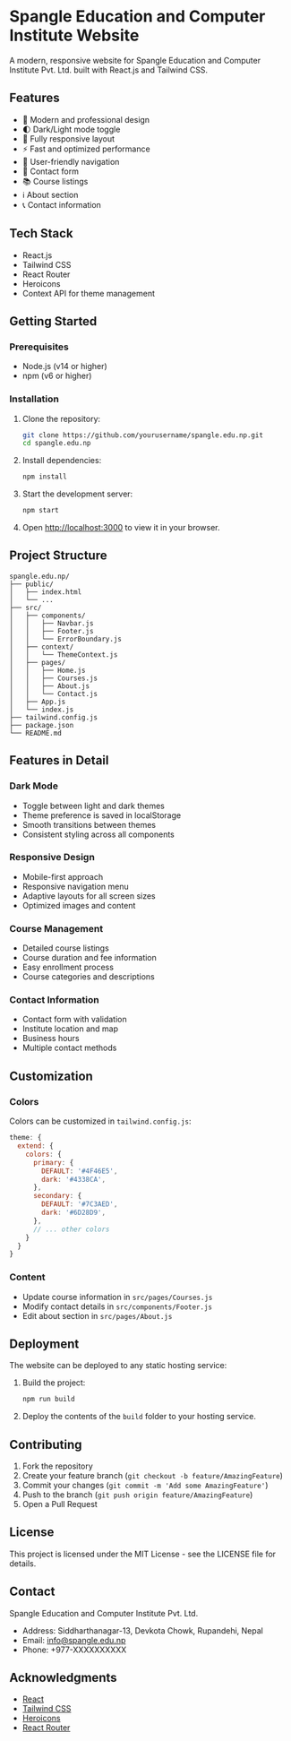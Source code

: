 # Spangle Education and Computer Institute Website

A modern, responsive website for Spangle Education and Computer Institute Pvt. Ltd. built with React.js and Tailwind CSS.

## Features

- 🎨 Modern and professional design
- 🌓 Dark/Light mode toggle
- 📱 Fully responsive layout
- ⚡ Fast and optimized performance
- 🎯 User-friendly navigation
- 📝 Contact form
- 📚 Course listings
- ℹ️ About section
- 📞 Contact information

## Tech Stack

- React.js
- Tailwind CSS
- React Router
- Heroicons
- Context API for theme management

## Getting Started

### Prerequisites

- Node.js (v14 or higher)
- npm (v6 or higher)

### Installation

1. Clone the repository:
   ```bash
   git clone https://github.com/yourusername/spangle.edu.np.git
   cd spangle.edu.np
   ```

2. Install dependencies:
   ```bash
   npm install
   ```

3. Start the development server:
   ```bash
   npm start
   ```

4. Open [http://localhost:3000](http://localhost:3000) to view it in your browser.

## Project Structure

```
spangle.edu.np/
├── public/
│   ├── index.html
│   └── ...
├── src/
│   ├── components/
│   │   ├── Navbar.js
│   │   ├── Footer.js
│   │   └── ErrorBoundary.js
│   ├── context/
│   │   └── ThemeContext.js
│   ├── pages/
│   │   ├── Home.js
│   │   ├── Courses.js
│   │   ├── About.js
│   │   └── Contact.js
│   ├── App.js
│   └── index.js
├── tailwind.config.js
├── package.json
└── README.md
```

## Features in Detail

### Dark Mode
- Toggle between light and dark themes
- Theme preference is saved in localStorage
- Smooth transitions between themes
- Consistent styling across all components

### Responsive Design
- Mobile-first approach
- Responsive navigation menu
- Adaptive layouts for all screen sizes
- Optimized images and content

### Course Management
- Detailed course listings
- Course duration and fee information
- Easy enrollment process
- Course categories and descriptions

### Contact Information
- Contact form with validation
- Institute location and map
- Business hours
- Multiple contact methods

## Customization

### Colors
Colors can be customized in `tailwind.config.js`:
```javascript
theme: {
  extend: {
    colors: {
      primary: {
        DEFAULT: '#4F46E5',
        dark: '#4338CA',
      },
      secondary: {
        DEFAULT: '#7C3AED',
        dark: '#6D28D9',
      },
      // ... other colors
    }
  }
}
```

### Content
- Update course information in `src/pages/Courses.js`
- Modify contact details in `src/components/Footer.js`
- Edit about section in `src/pages/About.js`

## Deployment

The website can be deployed to any static hosting service:

1. Build the project:
   ```bash
   npm run build
   ```

2. Deploy the contents of the `build` folder to your hosting service.

## Contributing

1. Fork the repository
2. Create your feature branch (`git checkout -b feature/AmazingFeature`)
3. Commit your changes (`git commit -m 'Add some AmazingFeature'`)
4. Push to the branch (`git push origin feature/AmazingFeature`)
5. Open a Pull Request

## License

This project is licensed under the MIT License - see the LICENSE file for details.

## Contact

Spangle Education and Computer Institute Pvt. Ltd.
- Address: Siddharthanagar-13, Devkota Chowk, Rupandehi, Nepal
- Email: info@spangle.edu.np
- Phone: +977-XXXXXXXXXX

## Acknowledgments

- [React](https://reactjs.org/)
- [Tailwind CSS](https://tailwindcss.com/)
- [Heroicons](https://heroicons.com/)
- [React Router](https://reactrouter.com/) 